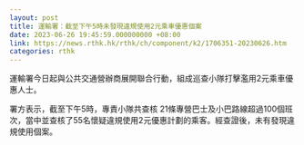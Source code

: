 ```yaml
---
layout: post
title: 運輸署：截至下午5時未發現違規使用2元乘車優惠個案
date: 2023-06-26 19:45:59.000000000 +08:00
link: https://news.rthk.hk/rthk/ch/component/k2/1706351-20230626.htm
categories: rthk
---
```


運輸署今日起與公共交通營辦商展開聯合行動，組成巡查小隊打擊濫用2元乘車優惠人士。

署方表示，截至下午5時，專責小隊共查核 21條專營巴士及小巴路線超過100個班次，當中並查核了55名懷疑違規使用2元優惠計劃的乘客。經查證後，未有發現違規使用個案。
